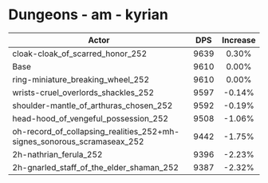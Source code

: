 # Dungeons - am - kyrian
| Actor | DPS | Increase |
|---|:---:|:---:|
|cloak-cloak_of_scarred_honor_252|9639|0.30%|
|Base|9610|0.00%|
|ring-miniature_breaking_wheel_252|9610|0.00%|
|wrists-cruel_overlords_shackles_252|9597|-0.14%|
|shoulder-mantle_of_arthuras_chosen_252|9592|-0.19%|
|head-hood_of_vengeful_possession_252|9508|-1.06%|
|oh-record_of_collapsing_realities_252+mh-signes_sonorous_scramaseax_252|9442|-1.75%|
|2h-nathrian_ferula_252|9396|-2.23%|
|2h-gnarled_staff_of_the_elder_shaman_252|9387|-2.32%|
